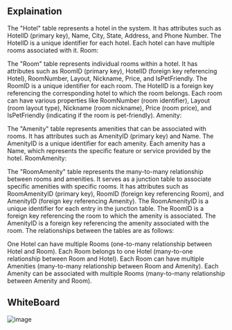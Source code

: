 ## Explaination 

The "Hotel" table represents a hotel in the system.
It has attributes such as HotelID (primary key), Name, City, State, Address, and Phone Number.
The HotelID is a unique identifier for each hotel.
Each hotel can have multiple rooms associated with it.
Room:

The "Room" table represents individual rooms within a hotel.
It has attributes such as RoomID (primary key), HotelID (foreign key referencing Hotel), RoomNumber, Layout, Nickname, Price, and IsPetFriendly.
The RoomID is a unique identifier for each room.
The HotelID is a foreign key referencing the corresponding hotel to which the room belongs.
Each room can have various properties like RoomNumber (room identifier), Layout (room layout type), Nickname (room nickname), Price (room price), and IsPetFriendly (indicating if the room is pet-friendly).
Amenity:

The "Amenity" table represents amenities that can be associated with rooms.
It has attributes such as AmenityID (primary key) and Name.
The AmenityID is a unique identifier for each amenity.
Each amenity has a Name, which represents the specific feature or service provided by the hotel.
RoomAmenity:

The "RoomAmenity" table represents the many-to-many relationship between rooms and amenities.
It serves as a junction table to associate specific amenities with specific rooms.
It has attributes such as RoomAmenityID (primary key), RoomID (foreign key referencing Room), and AmenityID (foreign key referencing Amenity).
The RoomAmenityID is a unique identifier for each entry in the junction table.
The RoomID is a foreign key referencing the room to which the amenity is associated.
The AmenityID is a foreign key referencing the amenity associated with the room.
The relationships between the tables are as follows:

One Hotel can have multiple Rooms (one-to-many relationship between Hotel and Room).
Each Room belongs to one Hotel (many-to-one relationship between Room and Hotel).
Each Room can have multiple Amenities (many-to-many relationship between Room and Amenity).
Each Amenity can be associated with multiple Rooms (many-to-many relationship between Amenity and Room).


## WhiteBoard
![image](https://github.com/Abdelrahman-Sweiti/Lab11/assets/102755704/752b8011-cbb4-4d79-b789-95163cb6b112)
